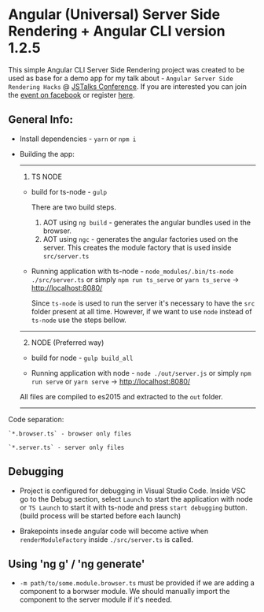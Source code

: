 # Angular (Universal) Server Side Rendering + Angular CLI version 1.2.5

This simple Angular CLI Server Side Rendering project was created to be used as base for a demo app for my talk about - `Angular Server Side Rendering Hacks` @ [JSTalks Conference](http://jstalks.net/). If you are interested you can join the [event on facebook](https://www.facebook.com/events/339156366523375/) or register [here](https://www.eventbrite.com/e/jstalks-bulgaria-2017-tickets-36044567271?aff=efbevent).

## General Info:

* Install dependencies - `yarn` or `npm i`

* Building the app:
  
  ---
  1. TS NODE
    * build for ts-node - `gulp`

      There are two build steps. 
        1. AOT using `ng build` - generates the angular bundles used in the browser.
        2. AOT using `ngc` - generates the angular factories used on the server. This creates the module factory that is used inside `src/server.ts`

    * Running application with ts-node - `node_modules/.bin/ts-node ./src/server.ts` or simply `npm run ts_serve` or `yarn ts_serve` -> [http://localhost:8080/](http://localhost:8080/)

      Since `ts-node` is used to run the server it's necessary to have the `src` folder present at all time. However, if we want to use `node` instead of `ts-node` use the steps bellow.

  --- 
  2. NODE (Preferred way)
    * build for node - `gulp build_all`

    * Running application with node - `node ./out/server.js` or simply `npm run serve` or `yarn serve` -> [http://localhost:8080/](http://localhost:8080/)

    All files are compiled to es2015 and extracted to the `out` folder.

  ---

Code separation:

    `*.browser.ts` - browser only files

    `*.server.ts` - server only files

## Debugging

* Project is configured for debugging in Visual Studio Code. Inside VSC go to the Debug section, select `Launch` to start the application with node or `TS Launch` to start it with ts-node and press `start debugging` button. (build process will be started before each launch)

* Brakepoints insede angular code will become active when `renderModuleFactory` inside `./src/server.ts` is called.

## Using 'ng g' / 'ng generate'

* `-m path/to/some.module.browser.ts` must be provided if we are adding a component to a borwser module. We should manually import the component to the server module if it's needed.